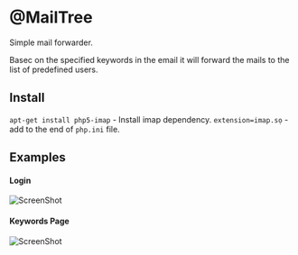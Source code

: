 @MailTree
=========

Simple mail forwarder.

Basec on the specified keywords in the email it will forward the mails to the list of predefined users.

Install
--------
``apt-get install php5-imap`` - Install imap dependency.
``extension=imap.sọ`` - add to the end of ``php.ini`` file.


Examples
--------

#### Login
![ScreenShot](https://raw.githubusercontent.com/dud3/e_fwd/master/public/app_samples/e_fwd-signin.png)

#### Keywords Page
![ScreenShot](https://raw.githubusercontent.com/dud3/e_fwd/master/public/app_samples/keywords_page.png)
